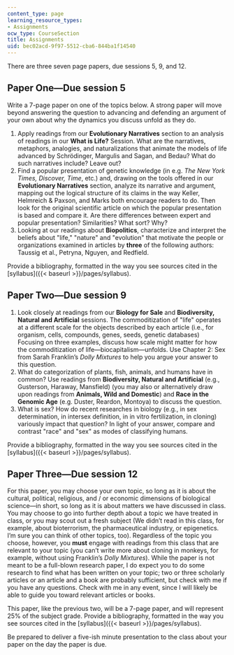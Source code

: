 ```yaml
---
content_type: page
learning_resource_types:
- Assignments
ocw_type: CourseSection
title: Assignments
uid: bec02acd-9f97-5512-cba6-844ba1f14540
---
```


There are three seven page papers, due sessions 5, 9, and 12.

Paper One—Due session 5
-----------------------

Write a 7-page paper on one of the topics below. A strong paper will move beyond answering the question to advancing and defending an argument of your own about why the dynamics you discuss unfold as they do.

1.  Apply readings from our **Evolutionary Narratives** section to an analysis of readings in our **What is Life?** Session. What are the narratives, metaphors, analogies, and naturalizations that animate the models of life advanced by Schrödinger, Margulis and Sagan, and Bedau? What do such narratives include? Leave out?
2.  Find a popular presentation of genetic knowledge (in e.g. _The New York Times, Discover, Time_, etc.) and, drawing on the tools offered in our **Evolutionary Narratives** section, analyze its narrative and argument, mapping out the logical structure of its claims in the way Keller, Helmreich & Paxson, and Marks both encourage readers to do. Then look for the original scientific article on which the popular presentation is based and compare it. Are there differences between expert and popular presentation? Similarities? What sort? Why?
3.  Looking at our readings about **Biopolitics**, characterize and interpret the beliefs about "life," "nature" and "evolution" that motivate the people or organizations examined in articles by **three** of the following authors: Taussig et al., Petryna, Nguyen, and Redfield.

Provide a bibliography, formatted in the way you see sources cited in the [syllabus]({{< baseurl >}}/pages/syllabus).

Paper Two—Due session 9
-----------------------

1.  Look closely at readings from our **Biology for Sale** and **Biodiversity, Natural and Artificial** sessions. The commoditization of "life" operates at a different scale for the objects described by each article (i.e., for organism, cells, compounds, genes, seeds, genetic databases) Focusing on three examples, discuss how scale might matter for how the commoditization of life—biocapitalism—unfolds. Use Chapter 2: Sex from Sarah Franklin’s _Dolly Mixtures_ to help you argue your answer to this question.
2.  What do categorization of plants, fish, animals, and humans have in common? Use readings from **Biodiversity, Natural and Artificial** (e.g., Gusterson, Haraway, Mansfield) (you may also or alternatively draw upon readings from **Animals, Wild and Domestic**) and **Race in the Genomic Age** (e.g. Duster, Reardon, Montoya) to discuss the question.
3.  What is sex? How do recent researches in biology (e.g., in sex determination, in intersex definition, in in vitro fertilization, in cloning) variously impact that question? In light of your answer, compare and contrast "race" and "sex" as modes of classifying humans.

Provide a bibliography, formatted in the way you see sources cited in the [syllabus]({{< baseurl >}}/pages/syllabus).

Paper Three—Due session 12
--------------------------

For this paper, you may choose your own topic, so long as it is about the cultural, political, religious, and / or economic dimensions of biological science—in short, so long as it is about matters we have discussed in class. You may choose to go into further depth about a topic we have treated in class, or you may scout out a fresh subject (We didn’t read in this class, for example, about bioterrorism, the pharmaceutical industry, or epigenetics. I’m sure you can think of other topics, too). Regardless of the topic you choose, however, you **must** engage with readings from this class that are relevant to your topic (you can’t write more about cloning in monkeys, for example, without using Franklin’s _Dolly Mixtures_). While the paper is not meant to be a full-blown research paper, I do expect you to do some research to find what has been written on your topic; two or three scholarly articles or an article and a book are probably sufficient, but check with me if you have any questions. Check with me in any event, since I will likely be able to guide you toward relevant articles or books.

This paper, like the previous two, will be a 7-page paper, and will represent 25% of the subject grade. Provide a bibliography, formatted in the way you see sources cited in the [syllabus]({{< baseurl >}}/pages/syllabus).

Be prepared to deliver a five-ish minute presentation to the class about your paper on the day the paper is due.